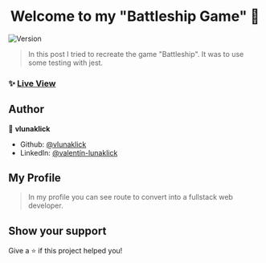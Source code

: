 <h1 align="center">Welcome to my "Battleship Game" 👋</h1>
<p>
  <img alt="Version" src="https://img.shields.io/badge/version-1.0.0-blue.svg?cacheSeconds=2592000" />
</p>

> In this post I tried to recreate the game "Battleship". It was to use some testing with jest.

### ✨ [Live View](https://vlunaklick.github.io/battleship/)

## Author

👤 **vlunaklick**

* Github: [@vlunaklick](https://github.com/vlunaklick)
* LinkedIn: [@valentín-lunaklick](https://linkedin.com/in/valentín-lunaklick)

## My Profile

> In my profile you can see route to convert into a fullstack web developer.

## Show your support

Give a ⭐️ if this project helped you!